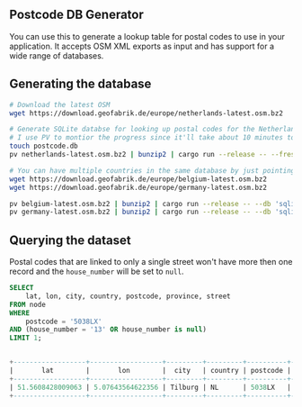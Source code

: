 Postcode DB Generator
---------------------

You can use this to generate a lookup table for postal codes to use in your application. 
It accepts OSM XML exports as input and has support for a wide range of databases.

## Generating the database

```sh
# Download the latest OSM 
wget https://download.geofabrik.de/europe/netherlands-latest.osm.bz2

# Generate SQLite databse for looking up postal codes for the Netherlands
# I use PV to montior the progress since it'll take about 10 minutes to import the Netherlands on an M1 Macbook
touch postcode.db
pv netherlands-latest.osm.bz2 | bunzip2 | cargo run --release -- --fresh --db 'sqlite://postcode.db'

# You can have multiple countries in the same database by just pointing it at the same database
wget https://download.geofabrik.de/europe/belgium-latest.osm.bz2
wget https://download.geofabrik.de/europe/germany-latest.osm.bz2

pv belgium-latest.osm.bz2 | bunzip2 | cargo run --release -- --db 'sqlite://postcode.db'
pv germany-latest.osm.bz2 | bunzip2 | cargo run --release -- --db 'sqlite://postcode.db'
```

## Querying the dataset
Postal codes that are linked to only a single street won't have more then one record and the `house_number` will be set to `null`.

```SQL
SELECT
    lat, lon, city, country, postcode, province, street
FROM node
WHERE 
    postcode = '5038LX'
AND (house_number = '13' OR house_number is null)
LIMIT 1;


+------------------+------------------+---------+---------+----------+---------------+---------------+
|       lat        |       lon        |  city   | country | postcode | province      |    street     |
+------------------+------------------+---------+---------+----------+---------------+---------------+
| 51.5608428009063 | 5.07643564622356 | Tilburg | NL      | 5038LX   | Noord-Brabant | Talent Square |
+------------------+------------------+---------+---------+----------+---------------+---------------+
```
